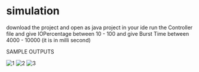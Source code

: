 # simulation

download the project and open as java project in your ide
run the Controller file
and give IOPercentage between 10 - 100
and give Burst Time between 4000 - 10000 (it is in milli second)

SAMPLE OUTPUTS

![1](https://user-images.githubusercontent.com/60397973/112711594-a31f5680-8eef-11eb-88c9-f452e431d218.PNG)
![2](https://user-images.githubusercontent.com/60397973/112711595-a4508380-8eef-11eb-9b2b-027883cebb18.PNG)
![3](https://user-images.githubusercontent.com/60397973/112711596-a581b080-8eef-11eb-8ab4-9f804c056428.PNG)


